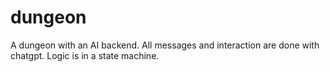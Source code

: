 # dungeon
A dungeon with an AI backend. All messages and interaction are done with chatgpt. Logic is in a state machine.
